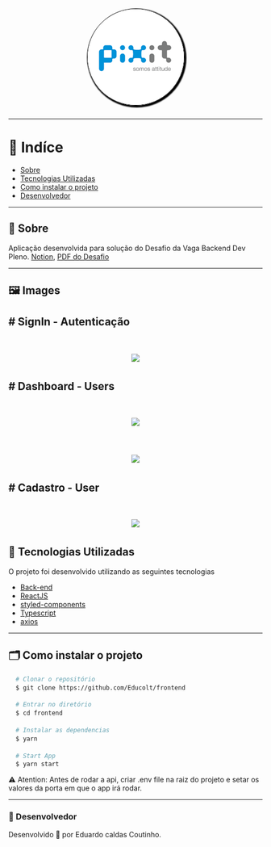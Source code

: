 <h1 align="center" style="color: black;">
    <img src="./assets/logo.png" style="border-radius: 120px; border: 1px solid #000;
    box-shadow: 2px 2px 2px 2px " />
</h1>

---


# 📍 Indíce

- [Sobre](#🔖-sobre)
- [Tecnologias Utilizadas](#🚀-tecnologias-utilizadas)
- [Como instalar o projeto](#🗂-como-instalar-o-projeto)
- [Desenvolvedor](#🧔-Desenvolvedor)

---

## 🔖 Sobre

Aplicação desenvolvida para solução do Desafio da Vaga Backend Dev Pleno. [Notion](https://astonishing-squash-4a3.notion.site/Desafio-Vaga-Pixit-Backend-8e0032f98bc94d45b12f6ae3ab3efbd8), [PDF do Desafio](https://drive.google.com/file/d/1FnNFrGalxAivDPQwfk9TKNnCZ7f-0igY/view?usp=sharing)

---
## 🖼️ Images

## # SignIn - Autenticação

<h1 align="center">

  <img src="./assets/List all users.png" weight="400" />

</h1>

## # Dashboard - Users

<h1 align="center">

  <img src="./assets/Create_user.png" weight="400" />

</h1>
<h1 align="center">

  <img src="./assets/User_email_already_registered.png" weight="400" />

</h1>

## # Cadastro - User

<h1 align="center">

  <img src="./assets/Delete_User_by_Id.png" weight="400" />

</h1>

## 🚀 Tecnologias Utilizadas

O projeto foi desenvolvido utilizando as seguintes tecnologias

- [Back-end](https://github.com/Educolt/backend)
- [ReactJS](https://pt-br.reactjs.org/)
- [styled-components](https://styled-components.com/)
- [Typescript](https://www.typescriptlang.org/)
- [axios](https://axios-http.com/docs/intro)

---

## 🗂 Como instalar o projeto

```bash
  # Clonar o repositório
  $ git clone https://github.com/Educolt/frontend

  # Entrar no diretório
  $ cd frontend

  # Instalar as dependencias
  $ yarn

  # Start App
  $ yarn start

```
⚠️ Atention: Antes de rodar a api, criar .env file na raiz do projeto e setar os valores da porta em que o app irá rodar.

---

### 🧔 Desenvolvedor
Desenvolvido 💜 por Eduardo caldas Coutinho.